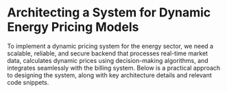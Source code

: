 # Architecting a System for Dynamic Energy Pricing Models

To implement a dynamic pricing system for the energy sector, we need a scalable, reliable, and secure backend that processes real-time market data, calculates dynamic prices using decision-making algorithms, and integrates seamlessly with the billing system. Below is a practical approach to designing the system, along with key architecture details and relevant code snippets.
